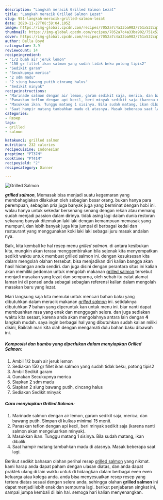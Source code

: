 ```yaml
---
description: "Langkah meracik Grilled Salmon Lezat"
title: "Langkah meracik Grilled Salmon Lezat"
slug: 951-langkah-meracik-grilled-salmon-lezat
date: 2020-11-27T08:59:04.105Z
image: https://img-global.cpcdn.com/recipes/7052a7c4a33ba902/751x532cq70/grilled-salmon-foto-resep-utama.jpg
thumbnail: https://img-global.cpcdn.com/recipes/7052a7c4a33ba902/751x532cq70/grilled-salmon-foto-resep-utama.jpg
cover: https://img-global.cpcdn.com/recipes/7052a7c4a33ba902/751x532cq70/grilled-salmon-foto-resep-utama.jpg
author: Della Boyd
ratingvalue: 3.9
reviewcount: 14
recipeingredient:
- "1/2 buah air jeruk lemon"
- "150 gr fillet ikan salmon yang sudah tidak beku potong tipis2"
- "Sedikit garam"
- "Secukupnya merica"
- "2 sdm madu"
- "2 siung bawang putih cincang halus"
- "Sedikit minyak"
recipeinstructions:
- "Marinade salmon dengan air lemon, garam sedikit saja, merica, dan bawang putih. Simpan di kulkas minimal 15 menit."
- "Panaskan teflon dengan api kecil, beri minyak sedikit saja (karena nanti salmon akan mengeluarkan minyak)."
- "Masukkan ikan. Tunggu matang 1 sisinya. Bila sudah matang, ikan dibalik."
- "Saat hampir matang tambahkan madu di atasnya. Masak beberapa saat lagi."
categories:
- Resep
tags:
- grilled
- salmon

katakunci: grilled salmon 
nutrition: 232 calories
recipecuisine: Indonesian
preptime: "PT37M"
cooktime: "PT41M"
recipeyield: "2"
recipecategory: Dinner

---
```



![Grilled Salmon](https://img-global.cpcdn.com/recipes/7052a7c4a33ba902/751x532cq70/grilled-salmon-foto-resep-utama.jpg)

<b><i>grilled salmon</i></b>, Memasak bisa menjadi suatu kegemaran yang membahagiakan dilakukan oleh sebagian besar orang. bukan hanya para perempuan, sebagian pria juga banyak juga yang berminat dengan hobi ini. walau hanya untuk sekedar bersenang senang dengan rekan atau memang sudah menjadi passion dalam dirinya. tidak asing lagi dalam dunia restoran sekarang banyak ditemukan laki laki dengan kemampuan memasak yang mumpuni, dan lebih banyak juga kita jumpai di berbagai kedai dan restaurant yang menggunakan koki laki laki sebagai juru masak andalan nya.



Baik, kita kembali ke hal resep menu <i>grilled salmon</i>. di antara kesibukan kita, mungkin akan terasa menggembirakan bila sejenak kita menyempatkan sedikit waktu untuk membuat grilled salmon ini. dengan kesuksesan kita dalam mengolah olahan tersebut, bisa menjadikan diri kalian bangga akan hasil hidangan anda sendiri. dan juga disini dengan perantara situs ini kalian akan memiliki pedoman untuk mengolah makanan <u>grilled salmon</u> tersebut menjadi masakan yang lezat dan sempurna, oleh sebab itu catat alamat laman ini di ponsel anda sebagai sebagian referensi kalian dalam mengolah masakan baru yang lezat.


Mari langsung saja kita memulai untuk mencari bahan baku yang dibutuhkan dalam meracik makanan <u><i>grilled salmon</i></u> ini. setidaknya dibutuhkan <b>7</b> bahan yang diperuntuk kan untuk menu ini. biar nanti dapat membuahkan rasa yang enak dan menggugah selera. dan juga sediakan waktu kita sesaat, karena anda akan mengolahnya antara lain dengan <b>4</b> langkah mudah. saya ingin berbagai hal yang dibutuhkan sudah kalian miliki disini, Baiklah mari kita olah dengan mengamati dulu bahan baku dibawah ini.

<!--inarticleads1-->

##### Komposisi dan bumbu yang diperlukan dalam menyiapkan Grilled Salmon:

1. Ambil 1/2 buah air jeruk lemon
1. Sediakan 150 gr fillet ikan salmon yang sudah tidak beku, potong tipis2
1. Ambil Sedikit garam
1. Gunakan Secukupnya merica
1. Siapkan 2 sdm madu
1. Siapkan 2 siung bawang putih, cincang halus
1. Sediakan Sedikit minyak




<!--inarticleads2-->

##### Cara menyiapkan Grilled Salmon:

1. Marinade salmon dengan air lemon, garam sedikit saja, merica, dan bawang putih. Simpan di kulkas minimal 15 menit.
1. Panaskan teflon dengan api kecil, beri minyak sedikit saja (karena nanti salmon akan mengeluarkan minyak).
1. Masukkan ikan. Tunggu matang 1 sisinya. Bila sudah matang, ikan dibalik.
1. Saat hampir matang tambahkan madu di atasnya. Masak beberapa saat lagi.




Berikut sedikit bahasan olahan perihal resep <u>grilled salmon</u> yang nikmat. kami harap anda dapat paham dengan ulasan diatas, dan anda dapat praktek ulang di lain waktu untuk di hidangkan dalam berbagai even even keluarga atau kolega anda. anda bisa menyesuaikan resep resep yang tertera diatas sesuai dengan selera anda, sehingga olahan <b>grilled salmon</b> ini dapat menjadi lebih enak dan sempurna lagi. berikut penjabaran singkat ini, sampai jumpa kembali di lain hal. semoga hari kalian menyenangkan.
